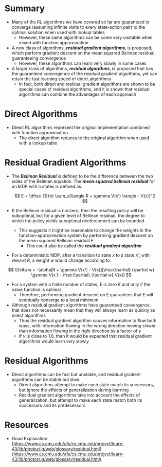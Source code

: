 # Summary

- Many of the RL algorithms we have covered so far are guaranteed to converge (assuming infinite visits to every state-action pair) to the optimal solution when used with lookup tables
    - However, these same algorithms can be come very unstable when mixed with function approximation
- A new class of algorithms, ***residual gradient algorithms***, is proposed, which perform gradient descent on the mean squared Bellman residual, guaranteeing convergence
    - However, these algorithms can learn very slowly in some cases
- A larger class of algorithms, ***residual algorithms***, is proposed that has the guaranteed convergence of the residual gradient algorithms, yet can retain the fast learning speed of direct algorithms
    - In fact, both direct and residual gradient algorithms are shown to be special cases of residual algorithms, and it is shown that residual algorithms can combine the advantages of each approach

# Direct Algorithms

- Direct RL algorithms represent the original implementation combined with function approximation
    - The direct algorithm reduces to the original algorithm when used with a lookup table

# Residual Gradient Algorithms

- The ***Bellman Residual*** is defined to be the difference between the two sides of the Bellman equation. The ***mean squared bellman residual*** for an MDP with n states is defined as:

    $$
    E = \dfrac {1}{n} \sum_x[\langle R + \gamma V(x') \rangle - V(x)]^2
    $$

- If the Bellman residual is nonzero, then the resulting policy will be suboptimal, but for a given level of Bellman residual, the degree to which the policy yields suboptimal reinforcement can be bounded
    - This suggests it might be reasonable to change the weights in the function-approximation system by performing gradient descent on the mean squared Bellman residual $E$
        - This could also be called the ***residual gradient algorithm***
- For a deterministic MDP, after a transition to state $x$ to a state $x'$, with reward $R$, a weight $w$ would change according to:

$$
\Delta w = -\alpha[R + \gamma V(x') - V(x)][\frac{\partial} {\partial w} \gamma V(x') - \frac{\partial} {\partial w} V(x)]
$$

- For a system with a finite number of states, E is zero if and only if the value function is optimal
    - Therefore, performing gradient descent on E guarantees that E will eventually converge to a local minimum
- Although residual gradient algorithms have guaranteed convergence, that does not necessarily mean that they will always learn as quickly as direct algorithms
    - Thus the residual gradient algorithm causes information to flow both ways, with information flowing in the wrong direction moving slower than information flowing in the right direction by a factor of $\gamma$
    - If $\gamma$ is close to 1.0, then it would be expected that residual gradient algorithms would learn very slowly

# Residual Algorithms

- Direct algorithms can be fast but unstable, and residual gradient algorithms can be stable but slow
    - Direct algorithms attempt to make each state match its successors, but ignore the effects of generalization during learning
    - Residual gradient algorithms take into account the effects of generalization, but attempt to make each state match both its successors and its predecessors

# Resources

- Good Explanation: [https://www.cs.cmu.edu/afs/cs.cmu.edu/project/learn-43/lib/photoz/.g/web/glossary/residual.html](https://www.cs.cmu.edu/afs/cs.cmu.edu/project/learn-43/lib/photoz/.g/web/glossary/residual.html)